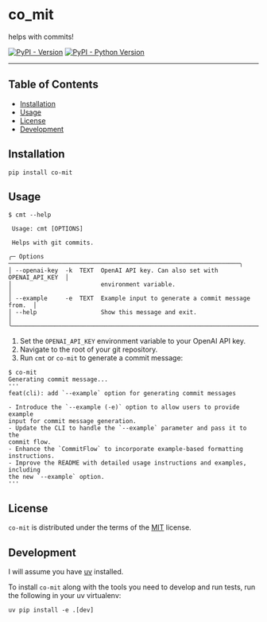 # co_mit
helps with commits!

[![PyPI - Version](https://img.shields.io/pypi/v/co-mit.svg)](https://pypi.org/project/co-mit)
[![PyPI - Python Version](https://img.shields.io/pypi/pyversions/co-mit.svg)](https://pypi.org/project/co-mit)

-----

## Table of Contents

- [Installation](#installation)
- [Usage](#usage)
- [License](#license)
- [Development](#development)

## Installation

```console
pip install co-mit
```

## Usage

```console
$ cmt --help

 Usage: cmt [OPTIONS]

 Helps with git commits.

╭─ Options ─────────────────────────────────────────────────────────────────╮
│ --openai-key  -k  TEXT  OpenAI API key. Can also set with OPENAI_API_KEY  │
│                         environment variable.                             │
│ --example     -e  TEXT  Example input to generate a commit message from.  │
│ --help                  Show this message and exit.                       │
╰───────────────────────────────────────────────────────────────────────────╯
```

1. Set the `OPENAI_API_KEY` environment variable to your OpenAI API key.
2. Navigate to the root of your git repository.
3. Run `cmt` or `co-mit` to generate a commit message:

```console
$ co-mit
Generating commit message...
'''
feat(cli): add `--example` option for generating commit messages

- Introduce the `--example (-e)` option to allow users to provide example
input for commit message generation.
- Update the CLI to handle the `--example` parameter and pass it to the
commit flow.
- Enhance the `CommitFlow` to incorporate example-based formatting
instructions.
- Improve the README with detailed usage instructions and examples, including
the new `--example` option.
'''
```

## License

`co-mit` is distributed under the terms of the [MIT](https://spdx.org/licenses/MIT.html) license.

## Development

I will assume you have [uv](https://docs.astral.sh/uv/) installed.

To install `co-mit` along with the tools you need to develop and run tests, run the following in your uv virtualenv:

```console
uv pip install -e .[dev]
```
